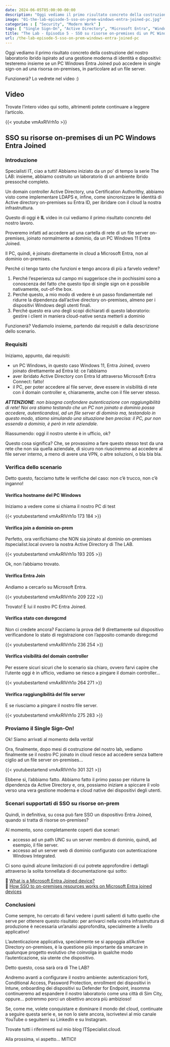 ```yaml
---
date: 2024-06-05T05:00:00-00:00
description: "Oggi vediamo il primo risultato concreto della costruzione del nostro laboratorio ibrido ispirato ad una gestione moderna di identità e dispositivi: testeremo insieme se un PC Windows Entra Joined può accedere in single sign-on ad una risorsa on-premises, in particolare ad un file server."
image: "01-the-lab-episode-5-sso-on-prem-windows-entra-joined-pc.jpg"
categories : [ "Security", "Modern Work" ]
tags: [ "Single Sign-On", "Active Directory", "Microsoft Entra", "Windows", "Entra Join", "Video", "The Lab" ]
title: "The Lab - Episodio 5 - SSO su risorse on-premises di un PC Windows Entra Joined"
url: /the-lab-episode-5-sso-on-prem-windows-entra-joined-pc
---
```

Oggi vediamo il primo risultato concreto della costruzione del nostro laboratorio ibrido ispirato ad una gestione moderna di identità e dispositivi: testeremo insieme se un PC Windows Entra Joined può accedere in single sign-on ad una risorsa on-premises, in particolare ad un file server.

Funzionerà? Lo vedrete nel video :)

## Video
Trovate l’intero video qui sotto, altrimenti potete continuare a leggere l’articolo.

{{< youtube vmAxRlVrh1o >}}

## SSO su risorse on-premises di un PC Windows Entra Joined

### Introduzione
Specialisti IT, ciao a tutti! Abbiamo iniziato da un po’ di tempo la serie The LAB: insieme, abbiamo costruito un laboratorio di un ambiente ibrido pressoché completo.

Un domain controller Active Directory, una Certification Authorithy, abbiamo visto come implementare LDAPS e, infine, come sincronizzare le identità di Active directory on-premises su Entra ID, per ibridare con il cloud la nostra infrastruttura.

Questo di oggi è **IL** video in cui vediamo il primo risultato concreto del nostro lavoro.

Proveremo infatti ad accedere ad una cartella di rete di un file server on-premises, joinato normalmente a dominio, da un PC Windows 11 Entra Joined.

Il PC, quindi, è joinato direttamente in cloud a Microsoft Entra, non al dominio on-premises.

Perché ci tengo tanto che funzioni e tengo ancora di più a farvelo vedere?

1. Perché l’esperienza sul campo mi suggerisce che in pochissimi sono a conoscenza del fatto che questo tipo di single sign on è possibile nativamente, out-of-the box.
2. Perché questo, a mio modo di vedere è un passo fondamentale nel ridurre la dipendenza dall’active directory on-premises, almeno per i dispositivi Windows degli utenti finali.
3. Perché questo era uno degli scopi dichiarati di questo laboratorio: gestire i client in maniera cloud-native senza metterli a dominio

Funzionerà? Vediamolo insieme, partendo dai requisiti e dalla descrizione dello scenario.

### Requisiti
Iniziamo, appunto, dai requisiti:
- un PC Windows, in questo caso Windows 11, Entra Joined, ovvero joinato direttamente ad Entra Id: ce l’abbiamo
- aver ibridato Active Directory con Entra Id attraverso Microsoft Entra Connect: fatto!
- il PC, per poter accedere al file server, deve essere in visibilità di rete con il domain controller e, chiaramente, anche con il file server stesso.

***ATTENZIONE***: *non bisogna confondere autenticazione con raggiungibilità di rete! Noi ora stiamo testando che un PC non joinato a dominio possa accedere, autenticandosi, ad un file server di dominio ma, testandolo in questo modo, stiamo simulando una situazione ben precisa: il PC, pur non essendo a dominio, è però in rete aziendale.*

Riassumendo: oggi il nostro utente è in ufficio, ok?

Questo cosa significa? Che, se provassimo a fare questo stesso test da una rete che non sia quella aziendale, di sicuro non riusciremmo ad accedere al file server interno, a meno di avere una VPN, o altre soluzioni, o bla bla bla.

### Verifica dello scenario
Detto questo, facciamo tutte le verifiche del caso: non c’è trucco, non c’è inganno!

#### Verifica hostname del PC Windows
Iniziamo a vedere come si chiama il nostro PC di test

{{< youtubestartend vmAxRlVrh1o 173 184 >}}

#### Verifica join a dominio on-prem
Perfetto, ora verifichiamo che NON sia joinato al dominio on-premises itspecialist.local ovvero la nostra Active Directory di The LAB.

{{< youtubestartend vmAxRlVrh1o 193 205 >}}

Ok, non l’abbiamo trovato.

#### Verifica Entra Join
Andiamo a cercarlo su Microsoft Entra.

{{< youtubestartend vmAxRlVrh1o 209 222 >}}

Trovato! È lui il nostro PC Entra Joined.

#### Verifica stato con dsregcmd
Non ci credete ancora? Facciamo la prova del 9 direttamente sul dispositivo verificandone lo stato di registrazione con l’apposito comando dsregcmd

{{< youtubestartend vmAxRlVrh1o 236 254 >}}

#### Verifica visibilità del domain controller
Per essere sicuri sicuri che lo scenario sia chiaro, ovvero farvi capire che l’utente oggi è in ufficio, vediamo se riesco a pingare il domain controller...

{{< youtubestartend vmAxRlVrh1o 264 271 >}}

#### Verifica raggiungibilità del file server
E se riusciamo a pingare il nostro file server.

{{< youtubestartend vmAxRlVrh1o 275 283 >}}

### Proviamo il Single Sign-On!
Ok! Siamo arrivati al momento della verità!

Ora, finalmente, dopo mesi di costruzione del nostro lab, vediamo finalmente se il nostro PC joinato in cloud riesce ad accedere senza battere ciglio ad un file server on-premises...

{{< youtubestartend vmAxRlVrh1o 301 321 >}}

Ebbene sì, l’abbiamo fatto. Abbiamo fatto il primo passo per ridurre la dipendenza da Active Directory e, ora, possiamo iniziare a spiccare il volo verso una vera gestione moderna e cloud native dei dispositivi degli utenti.

### Scenari supportati di SSO su risorse on-prem
Quindi, in definitiva, su cosa può fare SSO un dispositivo Entra Joined, quando si tratta di risorse on-premises?

Al momento, sono completamente coperti due scenari:
- accesso ad un path UNC su un server membro di dominio, quindi, ad esempio, il file server.
- accesso ad un server web di dominio configurato con autenticazione Windows Integrated.

Ci sono quindi alcune limitazioni di cui potrete approfondire i dettagli attraverso la solita tonnellata di documentazione qui sotto:

🔗 [What is a Microsoft Entra Joined device?](https://learn.microsoft.com/en-us/entra/identity/devices/concept-directory-join)  
🔗 [How SSO to on-premises resources works on Microsoft Entra joined devices](https://learn.microsoft.com/en-us/entra/identity/devices/device-sso-to-on-premises-resources)

### Conclusioni
Come sempre, ho cercato di farvi vedere i punti salienti di tutto quello che serve per ottenere questo risultato: per arrivarci nella vostra infrastruttura di produzione è necessaria un’analisi approfondita, specialmente a livello applicativo!

L’autenticazione applicativa, specialmente se si appoggia all’Active Directory on-premises, è la questione più importante da smarcare in qualunque progetto evolutivo che coinvolga in qualche modo l’autenticazione, sia utente che dispositivo.

Detto questo, cosa sarà ora di The LAB?

Andremo avanti a configurare il nostro ambiente: autenticazioni forti, Conditional Access, Password Protection, enrollment dei dispositivi in Intune, onboarding dei dispositivi su Defender for Endpoint, insomma continueremo ad espandere il nostro laboratorio come una città di Sim City, oppure... potremmo porci un obiettivo ancora più ambizioso!

Se, come me, volete conquistare e dominare il mondo del cloud, continuate a seguire questa serie e, se non lo siete ancora, iscrivetevi al mio canale YouTube o seguitemi su LinkedIn e su Instagram.

Trovate tutti i riferimenti sul mio blog ITSpecialist.cloud.

Alla prossima, vi aspetto... MITICI!